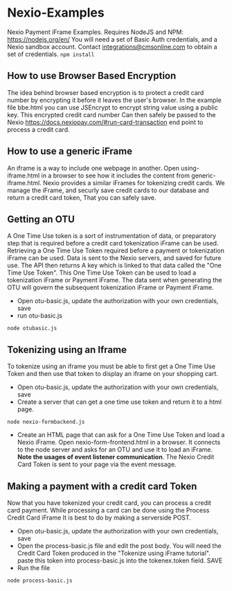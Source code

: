 # Nexio-Examples
Nexio Payment iFrame Examples. Requires NodeJS and NPM: https://nodejs.org/en/ You will need a set of Basic Auth credentials, and a Nexio sandbox account. Contact
integrations@cmsonline.com to obtain a set of credentials.
```npm install```

## How to use Browser Based Encryption

The idea behind browser based encryption is to protect a credit card number by encrypting it before it leaves the user's browser.
In the example file bbe.html you can use JSEncrypt to encrypt string value using a public key. This encrypted credit card number
Can then safely be passed to the Nexio https://docs.nexiopay.com/#run-card-transaction end point to process a credit card.

## How to use a generic iFrame

An iframe is a way to include one webpage in another. Open using-iframe.html in a browser to see how it includes the content from generic-iframe.html.
Nexio provides a similar iFrames for tokenizing credit cards. We manage the iFrame, and securly save credit cards to our database and return a credit card token,
That you can safely save.

## Getting an OTU

A One Time Use token is a sort of instrumentation of data, or preparatory step that is required before a credit card tokenization iFrame can be used. Retrieving 
a One Time Use Token required before a payment or tokenization iFrame can be used. Data is sent to the Nexio servers, and saved for future use. The API then returns
A key which is linked to that data called the "One Time Use Token". This One Time Use Token can be used to load a tokenization iFrame or Payment iFrame.
The data sent when generating the OTU will govern the subsequent tokenization iFrame or Payment iFrame.

- Open otu-basic.js,  update the authorization with your own credentials, save
- run otu-basic.js

```node otubasic.js```

## Tokenizing using an Iframe

To tokenize using an iframe you must be able to first get a One Time Use Token and then use that token to display an
iframe on your shopping cart. 

 - Open otu-basic.js,  update the authorization with your own credentials, save
 - Create a server that can get a one time use token and return it to a html page.
 
 ```node nexio-formbackend.js```
 
 - Create an HTML page that can ask for a One Time Use Token and load a Nexio iFrame. Open nexio-form-frontend.html in a browser. It connects to
 the node server and asks for an OTU and use it to load an iFrame. <strong>Note the usages of event listener communication</strong>. The Nexio Credit Card Token is 
 sent to your page via the event message.
 
 ## Making a payment with a credit card Token
 
 Now that you have tokenized your credit card, you can process a credit card payment.  While processing a card can be done using the Process Credit Card iFrame
 It is best to do by making a serverside POST.
 
 - Open otu-basic.js,  update the authorization with your own credentials, save 
 - Open the process-basic.js file and edit the post body. You will need the Credit Card Token produced in the "Tokenize using iFrame tutorial".
 paste this token into process-basic.js into the tokenex.token field. SAVE
 - Run the file
 
 ```node process-basic.js```